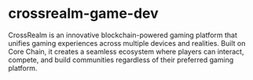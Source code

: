 # crossrealm-game-dev
CrossRealm is an innovative blockchain-powered gaming platform that unifies gaming experiences across multiple devices and realities. Built on Core Chain, it creates a seamless ecosystem where players can interact, compete, and build communities regardless of their preferred gaming platform.
